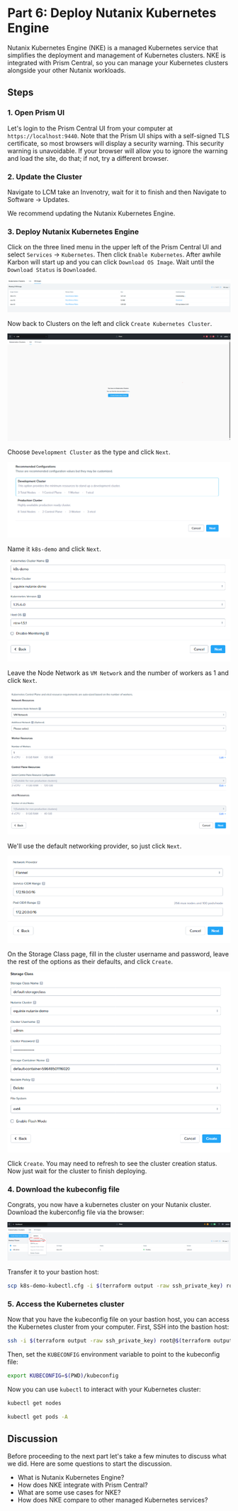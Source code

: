 <!-- See https://squidfunk.github.io/mkdocs-material/reference/ -->

# Part 6: Deploy Nutanix Kubernetes Engine

Nutanix Kubernetes Engine (NKE) is a managed Kubernetes service that simplifies the deployment and management of Kubernetes clusters. NKE is integrated with Prism Central, so you can manage your Kubernetes clusters alongside your other Nutanix workloads.

## Steps

### 1. Open Prism UI

Let's login to the Prism Central UI from your computer at `https://localhost:9440`. Note that the Prism UI ships with a self-signed TLS certificate, so most browsers will display a security warning. This security warning is unavoidable. If your browser will allow you to ignore the warning and load the site, do that; if not, try a different browser.

### 2. Update the Cluster

Navigate to LCM take an Invenotry, wait for it to finish and then Navigate to Software -> Updates.

We recommend updating the Nutanix Kubernetes Engine.

### 3. Deploy Nutanix Kubernetes Engine

Click on the three lined menu in the upper left of the Prism Central UI and select `Services` -> `Kubernetes`. Then click `Enable Kubernetes`. After awhile Karbon will start up and you can click `Download OS Image`. Wait until the `Download Status` is `Downloaded`.

![Karbon Download Status](../images/nke-download-status.png)

Now back to Clusters on the left and click `Create Kubernetes Cluster`.

![Karbon Create Cluster](../images/nke-create-cluster.png)

Choose `Development Cluster` as the type and click `Next`.

![Karbon Development Cluster](../images/nke-development-cluster.png)

Name it `k8s-demo` and click `Next`.

![K8S Demo Name](../images/k8s-demo.png)

Leave the Node Network as `VM Network` and the number of workers as 1 and click `Next`.

![K8S Demo Resources](../images/k8s-demo-resources.png)

We'll use the default networking provider, so just click `Next`.

![K8s Demo Network Provider](../images/k8s-demo-network-provider.png)

On the Storage Class page, fill in the cluster username and password, leave the rest of the options as their defaults, and click `Create`.

![K8s Demo Storage Class](../images/k8s-demo-storage-class.png)

Click `Create`. You may need to refresh to see the cluster creation status. Now just wait for the cluster to finish deploying.

### 4. Download the kubeconfig file

Congrats, you now have a kubernetes cluster on your Nutanix cluster.
Download the kuberconfig file via the browser:

![Download Kubeconfig](../images/download-kubeconfig.png)

Transfer it to your bastion host:

```sh
scp k8s-demo-kubectl.cfg -i $(terraform output -raw ssh_private_key) root@$(terraform output -raw bastion_public_ip):~/kubeconfig
```

### 5. Access the Kubernetes cluster

Now that you have the kubeconfig file on your bastion host, you can access the Kubernetes cluster from your computer. First, SSH into the bastion host:

```sh
ssh -i $(terraform output -raw ssh_private_key) root@$(terraform output -raw bastion_public_ip)
```

Then, set the `KUBECONFIG` environment variable to point to the kubeconfig file:

```sh
export KUBECONFIG=$(PWD)/kubeconfig
```

Now you can use `kubectl` to interact with your Kubernetes cluster:

```sh
kubectl get nodes
```

```sh
kubectl get pods -A
```

## Discussion

Before proceeding to the next part let's take a few minutes to discuss what we did. Here are some questions to start the discussion.

- What is Nutanix Kubernetes Engine?
- How does NKE integrate with Prism Central?
- What are some use cases for NKE?
- How does NKE compare to other managed Kubernetes services?
